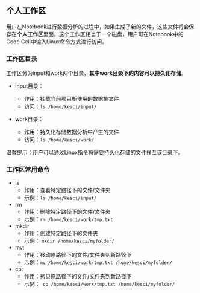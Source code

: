 ## 个人工作区

用户在Notebook进行数据分析的过程中，如果生成了新的文件，这些文件将会保存在**个人工作区**里面。这个工作区相当于一个磁盘，用户可在Notebook中的Code Cell中输入Linux命令方式进行访问。

### 工作区目录
工作区分为input和work两个目录，**其中work目录下的内容可以持久化存储**。

* input目录：
  * 作用：挂载当前项目所使用的数据集文件
  * 访问：```ls /home/kesci/input/```
  
* work目录：
  * 作用：持久化存储数据分析中产生的文件
  * 访问：```ls /home/kesci/work/```

温馨提示：用户可以通过Linux指令将需要持久化存储的文件移至该目录下。

### 工作区常用命令

* ls
    * 作用：查看特定路径下的文件/文件夹
    * 示例：```ls /home/kesci/input/```
* rm
    * 作用：删除特定路径下的文件/文件夹
    * 示例：```rm /home/kesci/work/tmp.txt``` 
* mkdir 
    * 作用：创建特定路径下的文件夹
    * 示例： ```mkdir /home/kesci/myfolder/```
* mv:
    * 作用：移动原路径下的文件/文件夹到新路径下
    * 示例：```mv /home/kesci/work/tmp.txt /home/kesci/myfolder/```
* cp:
    * 作用：拷贝原路径下的文件/文件夹到新路径下
    * 示例：``` cp /home/kesci/work/tmp.txt /home/kesci/myfolder/```
